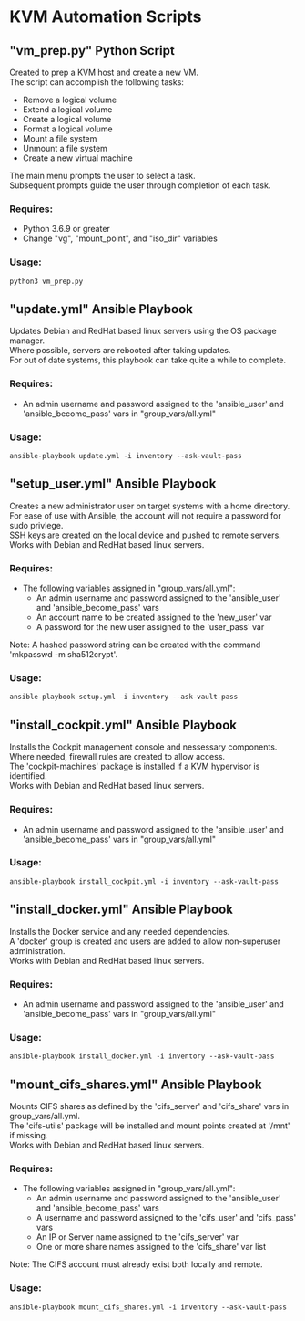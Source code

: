 # KVM Automation Scripts

## "vm_prep.py" Python Script

Created to prep a KVM host and create a new VM.<br/>
The script can accomplish the following tasks:

- Remove a logical volume
- Extend a logical volume
- Create a logical volume
- Format a logical volume
- Mount a file system
- Unmount a file system
- Create a new virtual machine

The main menu prompts the user to select a task.<br/>
Subsequent prompts guide the user through completion of each task.

### Requires:

- Python 3.6.9 or greater
- Change "vg", "mount_point", and "iso_dir" variables

### Usage:

```python3 vm_prep.py```

## "update.yml" Ansible Playbook

Updates Debian and RedHat based linux servers using the OS package manager.<br/>
Where possible, servers are rebooted after taking updates.<br/>
For out of date systems, this playbook can take quite a while to complete.

### Requires:

- An admin username and password assigned to the 'ansible_user' and 'ansible_become_pass' vars in "group_vars/all.yml"

### Usage:

```ansible-playbook update.yml -i inventory --ask-vault-pass```

## "setup_user.yml" Ansible Playbook

Creates a new administrator user on target systems with a home directory.<br/>
For ease of use with Ansible, the account will not require a password for sudo privlege.<br/>
SSH keys are created on the local device and pushed to remote servers.<br/>
Works with Debian and RedHat based linux servers.

### Requires:

- The following variables assigned in "group_vars/all.yml":<br/>
    - An admin username and password assigned to the 'ansible_user' and 'ansible_become_pass' vars<br/>
    - An account name to be created assigned to the 'new_user' var<br/>
    - A password for the new user assigned to the 'user_pass' var<br/>

Note: A hashed password string can be created with the command 'mkpasswd -m sha512crypt'.

### Usage:

```ansible-playbook setup.yml -i inventory --ask-vault-pass```

## "install_cockpit.yml" Ansible Playbook

Installs the Cockpit management console and nessessary components.<br/>
Where needed, firewall rules are created to allow access.<br/>
The 'cockpit-machines' package is installed if a KVM hypervisor is identified.<br/>
Works with Debian and RedHat based linux servers.

### Requires:

- An admin username and password assigned to the 'ansible_user' and 'ansible_become_pass' vars in "group_vars/all.yml"

### Usage:

```ansible-playbook install_cockpit.yml -i inventory --ask-vault-pass```

## "install_docker.yml" Ansible Playbook

Installs the Docker service and any needed dependencies.<br/>
A 'docker' group is created and users are added to allow non-superuser administration.<br/>
Works with Debian and RedHat based linux servers.

### Requires:

- An admin username and password assigned to the 'ansible_user' and 'ansible_become_pass' vars in "group_vars/all.yml"

### Usage:

```ansible-playbook install_docker.yml -i inventory --ask-vault-pass```

## "mount_cifs_shares.yml" Ansible Playbook

Mounts CIFS shares as defined by the 'cifs_server' and 'cifs_share' vars in group_vars/all.yml.<br/>
The 'cifs-utils' package will be installed and mount points created at '/mnt' if missing.<br/>
Works with Debian and RedHat based linux servers.

### Requires:

- The following variables assigned in "group_vars/all.yml":<br/>
    - An admin username and password assigned to the 'ansible_user' and 'ansible_become_pass' vars<br/>
    - A username and password assigned to the 'cifs_user' and 'cifs_pass' vars<br/>
    - An IP or Server name assigned to the 'cifs_server' var<br/>
    - One or more share names assigned to the 'cifs_share' var list<br/>

Note: The CIFS account must already exist both locally and remote.

### Usage:

```ansible-playbook mount_cifs_shares.yml -i inventory --ask-vault-pass```